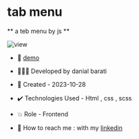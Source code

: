 # tab menu

** a teb menu by js **

![view](https://github.com/danial-barati/portfolio-main/assets/104683176/b25ac8c3-4f0c-4129-a11f-4642c781c771)

- 🔗 [demo](https://danial-barati.github.io/portfolio-main/)

- 👩🏻‍💻 Developed by danial barati

- 📆 Created - 2023-10-28

- ✔️ Technologies Used - Html , css , scss

- 💥 Role - Frontend

- 📲 How to reach me : with my [linkedin](https://www.linkedin.com/in/danial-barati-0a9804291/)
